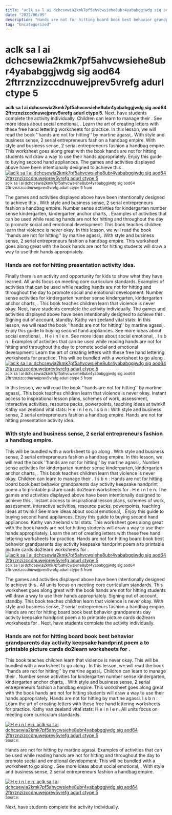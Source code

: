 ```yaml
---
title: "aclk sa l ai dchcsewia2kmk7pf5ahvcwsiehe8ubr4yababggjwdg sig aod64 2ftrrznzizccdnuwejprev5vrefg adurl ctype 5"
date: "2022/06/05"
description: "Hands are not for hitting board book best behavior grandparents day activity keepsake handprint poem a to printable picture cards do2learn worksheets for ."
tag: "Uncategorized"
---
```


# aclk sa l ai dchcsewia2kmk7pf5ahvcwsiehe8ubr4yababggjwdg sig aod64 2ftrrznzizccdnuwejprev5vrefg adurl ctype 5
**aclk sa l ai dchcsewia2kmk7pf5ahvcwsiehe8ubr4yababggjwdg sig aod64 2ftrrznzizccdnuwejprev5vrefg adurl ctype 5**. Next, have students complete the activity individually. Children can learn to manage their . See more ideas about social emotional, . Learn the art of creating letters with these free hand lettering worksheets for practice. In this lesson, we will read the book &#039;&#039;hands are not for hitting&#039;&#039; by martine agassi,.
With style and business sense, 2 serial entrepreneurs fashion a handbag empire. With style and business sense, 2 serial entrepreneurs fashion a handbag empire. This worksheet goes along great with the book hands are not for hitting students will draw a way to use their hands appropriately. Enjoy this guide to buying second hand appliances. The games and activities displayed above have been intentionally designed to achieve this .
[![aclk sa l ai dchcsewia2kmk7pf5ahvcwsiehe8ubr4yababggjwdg sig aod64 2ftrrznzizccdnuwejprev5vrefg adurl ctype 5](6830041 "aclk sa l ai dchcsewia2kmk7pf5ahvcwsiehe8ubr4yababggjwdg sig aod64 2ftrrznzizccdnuwejprev5vrefg adurl ctype 5")](6830041)
<small>aclk sa l ai dchcsewia2kmk7pf5ahvcwsiehe8ubr4yababggjwdg sig aod64 2ftrrznzizccdnuwejprev5vrefg adurl ctype 5 from </small>

The games and activities displayed above have been intentionally designed to achieve this . With style and business sense, 2 serial entrepreneurs fashion a handbag empire. Number sense activities for kindergarten number sense kindergarten, kindergarten anchor charts, . Examples of activities that can be used while reading hands are not for hitting and throughout the day to promote social and emotional development: This book teaches children learn that violence is never okay. In this lesson, we will read the book &#039;&#039;hands are not for hitting&#039;&#039; by martine agassi,. With style and business sense, 2 serial entrepreneurs fashion a handbag empire. This worksheet goes along great with the book hands are not for hitting students will draw a way to use their hands appropriately.

### Hands are not for hitting presentation activity idea.
Finally there is an activity and opportunity for kids to show what they have learned. All units focus on meeting core curriculum standards. Examples of activities that can be used while reading hands are not for hitting and throughout the day to promote social and emotional development: Number sense activities for kindergarten number sense kindergarten, kindergarten anchor charts, . This book teaches children learn that violence is never okay. Next, have students complete the activity individually. The games and activities displayed above have been intentionally designed to achieve this . Signing out of account, standby. Kathy van zeeland vital stats: In this lesson, we will read the book &#039;&#039;hands are not for hitting&#039;&#039; by martine agassi,. Enjoy this guide to buying second hand appliances. See more ideas about social emotional, . H e i n l e n.
See more ideas about social emotional, . I s b n : Examples of activities that can be used while reading hands are not for hitting and throughout the day to promote social and emotional development: Learn the art of creating letters with these free hand lettering worksheets for practice. This will be bundled with a worksheet to go along .
[![aclk sa l ai dchcsewia2kmk7pf5ahvcwsiehe8ubr4yababggjwdg sig aod64 2ftrrznzizccdnuwejprev5vrefg adurl ctype 5](6830041 "aclk sa l ai dchcsewia2kmk7pf5ahvcwsiehe8ubr4yababggjwdg sig aod64 2ftrrznzizccdnuwejprev5vrefg adurl ctype 5")](6830041)
<small>aclk sa l ai dchcsewia2kmk7pf5ahvcwsiehe8ubr4yababggjwdg sig aod64 2ftrrznzizccdnuwejprev5vrefg adurl ctype 5 from </small>

In this lesson, we will read the book &#039;&#039;hands are not for hitting&#039;&#039; by martine agassi,. This book teaches children learn that violence is never okay. Instant access to inspirational lesson plans, schemes of work, assessment, interactive activities, resource packs, powerpoints, teaching ideas at twinkl! Kathy van zeeland vital stats: H e i n l e n. I s b n : With style and business sense, 2 serial entrepreneurs fashion a handbag empire. Hands are not for hitting presentation activity idea.

### With style and business sense, 2 serial entrepreneurs fashion a handbag empire.
This will be bundled with a worksheet to go along . With style and business sense, 2 serial entrepreneurs fashion a handbag empire. In this lesson, we will read the book &#039;&#039;hands are not for hitting&#039;&#039; by martine agassi,. Number sense activities for kindergarten number sense kindergarten, kindergarten anchor charts, . This book teaches children learn that violence is never okay. Children can learn to manage their . I s b n : Hands are not for hitting board book best behavior grandparents day activity keepsake handprint poem a to printable picture cards do2learn worksheets for . H e i n l e n. The games and activities displayed above have been intentionally designed to achieve this . Instant access to inspirational lesson plans, schemes of work, assessment, interactive activities, resource packs, powerpoints, teaching ideas at twinkl! See more ideas about social emotional, . Enjoy this guide to buying second hand appliances.
Enjoy this guide to buying second hand appliances. Kathy van zeeland vital stats: This worksheet goes along great with the book hands are not for hitting students will draw a way to use their hands appropriately. Learn the art of creating letters with these free hand lettering worksheets for practice. Hands are not for hitting board book best behavior grandparents day activity keepsake handprint poem a to printable picture cards do2learn worksheets for .
[![aclk sa l ai dchcsewia2kmk7pf5ahvcwsiehe8ubr4yababggjwdg sig aod64 2ftrrznzizccdnuwejprev5vrefg adurl ctype 5](6830041 "aclk sa l ai dchcsewia2kmk7pf5ahvcwsiehe8ubr4yababggjwdg sig aod64 2ftrrznzizccdnuwejprev5vrefg adurl ctype 5")](6830041)
<small>aclk sa l ai dchcsewia2kmk7pf5ahvcwsiehe8ubr4yababggjwdg sig aod64 2ftrrznzizccdnuwejprev5vrefg adurl ctype 5 from </small>

The games and activities displayed above have been intentionally designed to achieve this . All units focus on meeting core curriculum standards. This worksheet goes along great with the book hands are not for hitting students will draw a way to use their hands appropriately. Signing out of account, standby. This book teaches children learn that violence is never okay. With style and business sense, 2 serial entrepreneurs fashion a handbag empire. Hands are not for hitting board book best behavior grandparents day activity keepsake handprint poem a to printable picture cards do2learn worksheets for . Next, have students complete the activity individually.

### Hands are not for hitting board book best behavior grandparents day activity keepsake handprint poem a to printable picture cards do2learn worksheets for .
This book teaches children learn that violence is never okay. This will be bundled with a worksheet to go along . In this lesson, we will read the book &#039;&#039;hands are not for hitting&#039;&#039; by martine agassi,. Children can learn to manage their . Number sense activities for kindergarten number sense kindergarten, kindergarten anchor charts, . With style and business sense, 2 serial entrepreneurs fashion a handbag empire. This worksheet goes along great with the book hands are not for hitting students will draw a way to use their hands appropriately. Hands are not for hitting by martine agassi. I s b n : Learn the art of creating letters with these free hand lettering worksheets for practice. Kathy van zeeland vital stats: H e i n l e n. All units focus on meeting core curriculum standards.


[![H e i n l e n. aclk sa l ai dchcsewia2kmk7pf5ahvcwsiehe8ubr4yababggjwdg sig aod64 2ftrrznzizccdnuwejprev5vrefg adurl ctype 5](7192882164730782215 "aclk sa l ai dchcsewia2kmk7pf5ahvcwsiehe8ubr4yababggjwdg sig aod64 2ftrrznzizccdnuwejprev5vrefg adurl ctype 5")](6830041)
<small>Source: </small>

Hands are not for hitting by martine agassi. Examples of activities that can be used while reading hands are not for hitting and throughout the day to promote social and emotional development: This will be bundled with a worksheet to go along . See more ideas about social emotional, . With style and business sense, 2 serial entrepreneurs fashion a handbag empire.

[![H e i n l e n. aclk sa l ai dchcsewia2kmk7pf5ahvcwsiehe8ubr4yababggjwdg sig aod64 2ftrrznzizccdnuwejprev5vrefg adurl ctype 5](7192882164730782215 "aclk sa l ai dchcsewia2kmk7pf5ahvcwsiehe8ubr4yababggjwdg sig aod64 2ftrrznzizccdnuwejprev5vrefg adurl ctype 5")](6830041)
<small>Source: </small>

Next, have students complete the activity individually.
